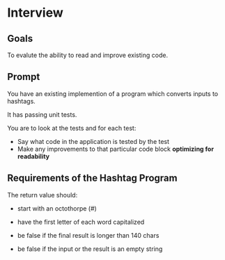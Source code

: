 # Interview

## Goals

To evalute the ability to read and improve existing code.

## Prompt

You have an existing implemention of a program which converts inputs to hashtags.

It has passing unit tests.

You are to look at the tests and for each test:

- Say what code in the application is tested by the test
- Make any improvements to that particular code block **optimizing for readability**

## Requirements of the Hashtag Program

The return value should:

- start with an octothorpe (#)

- have the first letter of each word capitalized

- be false if the final result is longer than 140 chars

- be false if the input or the result is an empty string
